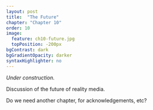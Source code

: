 ```yaml
---
layout: post
title:  "The Future"
chapter: "Chapter 10"
order: 10
image:
  feature: ch10-future.jpg
  topPosition: -200px
bgContrast: dark
bgGradientOpacity: darker
syntaxHighlighter: no
---
```


_Under construction._

Discussion of the future of reality media.

Do we need another chapter, for acknowledgements, etc?